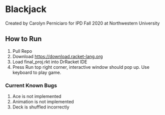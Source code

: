 # Blackjack
Created by Carolyn Perniciaro for IPD Fall 2020 at Northwestern University

## How to Run
1. Pull Repo
2. Download https://download.racket-lang.org
3. Load final_proj.rkt into DrRacket IDE
4. Press Run top right corner, interactive window should pop up. Use keyboard to play game. 

### Current Known Bugs
1. Ace is not implemented
2. Animation is not implemented 
3. Deck is shuffled incorrectly 



